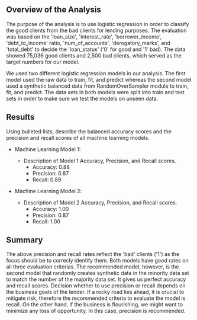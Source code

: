 ## Overview of the Analysis

The purpose of the analysis is to use logistic regression in order to classify the good clients from the bad clients for lending purposes. The evaluation was based on the 'loan_size', 'interest_rate', 
'borrower_income', 'debt_to_income' ratio, 'num_of_accounts', 'derogatory_marks', and 'total_debt' to decide the 'loan_status' ('0' for good and '1' bad).
The data showed 75,036 good clients and 2,500 bad clients, which served as the target numbers for our model.

We used two different logistic regression models in our analysis. The first model used the raw data to train, fit, and predict whereas the second model used a synthetic balanced data from RandomOverSampler module to 
train, fit, and predict.
The data sets in both models were split into train and test sets in order to make sure we test the models on unseen data.

## Results

Using bulleted lists, describe the balanced accuracy scores and the precision and recall scores of all machine learning models.

* Machine Learning Model 1:
  * Description of Model 1 Accuracy, Precision, and Recall scores.
    - Accuracy: 0.88
    - Precision: 0.87
    - Recall: 0.89


* Machine Learning Model 2:
  * Description of Model 2 Accuracy, Precision, and Recall scores.
      - Accuracy: 1.00
      - Precision: 0.87
      - Recall: 1.00

## Summary

The above precision and recall rates reflect the 'bad' clients ('1') as the focus should be to correcly identify them. Both models have good rates on all three evaluation criterias. The recommended model, however, is the second model that randomly creates synthetic data in the minority data set to match the number of the majority data set. It gives us perfect accuracy and recall scores.
Decision whether to use precision or recall depends on the business goals of the lender. If a rocky road lies ahead, it is crucial to mitigate risk, therefore the recommended criteria to evaluate the model is recall. On the other hand, if the business is flourishing, we might want to minimize any loss of opportunity. In this case, precision is recommended.
